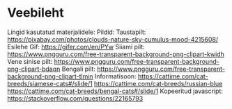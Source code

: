 # Veebileht
Lingid kasutatud materjalidele:
  Pildid:
    Taustapilt: https://pixabay.com/photos/clouds-nature-sky-cumulus-mood-4215608/
    Esilehe Gif: https://gifer.com/en/PYw
    Siiami pilt: https://www.pngguru.com/free-transparent-background-png-clipart-kwidh
    Vene sinise pilt: https://www.pngguru.com/free-transparent-background-png-clipart-bdaqn
    Bengali pilt: https://www.pngguru.com/free-transparent-background-png-clipart-tlmin
  Informatisoon:
    https://cattime.com/cat-breeds/siamese-cats#/slide/1
    https://cattime.com/cat-breeds/russian-blue
    https://cattime.com/cat-breeds/bengal-cats#/slide/1
  Kopeeritud javascript: https://stackoverflow.com/questions/22165793
